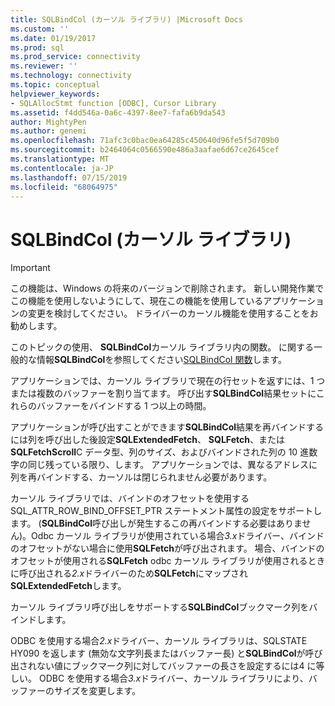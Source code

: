 ```yaml
---
title: SQLBindCol (カーソル ライブラリ) |Microsoft Docs
ms.custom: ''
ms.date: 01/19/2017
ms.prod: sql
ms.prod_service: connectivity
ms.reviewer: ''
ms.technology: connectivity
ms.topic: conceptual
helpviewer_keywords:
- SQLAllocStmt function [ODBC], Cursor Library
ms.assetid: f4dd546a-0a6c-4397-8ee7-fafa6b9da543
author: MightyPen
ms.author: genemi
ms.openlocfilehash: 71afc3c0bac0ea64285c450640d96fe5f5d709b0
ms.sourcegitcommit: b2464064c0566590e486a3aafae6d67ce2645cef
ms.translationtype: MT
ms.contentlocale: ja-JP
ms.lasthandoff: 07/15/2019
ms.locfileid: "68064975"
---
```

# <a name="sqlbindcol-cursor-library"></a>SQLBindCol (カーソル ライブラリ)
> [!IMPORTANT]  
>  この機能は、Windows の将来のバージョンで削除されます。 新しい開発作業でこの機能を使用しないようにして、現在この機能を使用しているアプリケーションの変更を検討してください。 ドライバーのカーソル機能を使用することをお勧めします。  
  
 このトピックの使用、 **SQLBindCol**カーソル ライブラリ内の関数。 に関する一般的な情報**SQLBindCol**を参照してください[SQLBindCol 関数](../../../odbc/reference/syntax/sqlbindcol-function.md)します。  
  
 アプリケーションでは、カーソル ライブラリで現在の行セットを返すには、1 つまたは複数のバッファーを割り当てます。 呼び出す**SQLBindCol**結果セットにこれらのバッファーをバインドする 1 つ以上の時間。  
  
 アプリケーションが呼び出すことができます**SQLBindCol**結果を再バインドするには列を呼び出した後設定**SQLExtendedFetch**、 **SQLFetch**、または**SQLFetchScroll**C データ型、列のサイズ、およびバインドされた列の 10 進数字の同じ残っている限り、します。 アプリケーションでは、異なるアドレスに列を再バインドする、カーソルは閉じられません必要があります。  
  
 カーソル ライブラリでは、バインドのオフセットを使用する SQL_ATTR_ROW_BIND_OFFSET_PTR ステートメント属性の設定をサポートします。 (**SQLBindCol**呼び出しが発生するこの再バインドする必要はありません)。Odbc カーソル ライブラリが使用されている場合*3.x*ドライバー、バインドのオフセットがない場合に使用**SQLFetch**が呼び出されます。 場合、バインドのオフセットが使用される**SQLFetch** odbc カーソル ライブラリが使用されるときに呼び出される*2.x*ドライバーのため**SQLFetch**にマップされ**SQLExtendedFetch**します。  
  
 カーソル ライブラリ呼び出しをサポートする**SQLBindCol**ブックマーク列をバインドします。  
  
 ODBC を使用する場合*2.x*ドライバー、カーソル ライブラリは、SQLSTATE HY090 を返します (無効な文字列長またはバッファー長) と**SQLBindCol**が呼び出されない値にブックマーク列に対してバッファーの長さを設定するには4 に等しい。 ODBC を使用する場合*3.x*ドライバー、カーソル ライブラリにより、バッファーのサイズを変更します。
